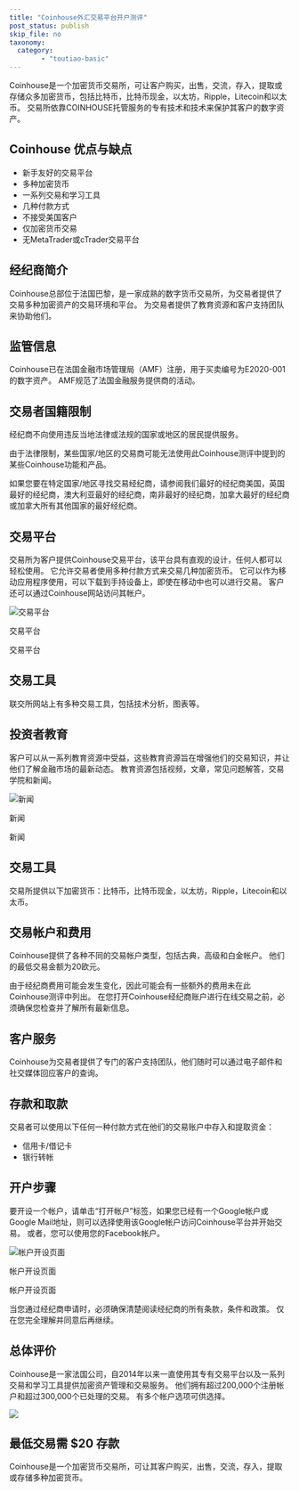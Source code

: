 ```yaml
---
title: "Coinhouse外汇交易平台开户测评"
post_status: publish
skip_file: no
taxonomy:
  category:
        - "toutiao-basic"
---
```


Coinhouse是一个加密货币交易所，可让客户购买，出售，交流，存入，提取或存储众多加密货币，包括比特币，比特币现金，以太坊，Ripple，Litecoin和以太币。 交易所依靠COINHOUSE托管服务的专有技术和技术来保护其客户的数字资产。

## Coinhouse 优点与缺点

- 新手友好的交易平台
- 多种加密货币
- 一系列交易和学习工具
- 几种付款方式
- 不接受美国客户
- 仅加密货币交易
- 无MetaTrader或cTrader交易平台

## 经纪商简介

Coinhouse总部位于法国巴黎，是一家成熟的数字货币交易所，为交易者提供了交易多种加密资产的交易环境和平台。 为交易者提供了教育资源和客户支持团队来协助他们。

## 监管信息

Coinhouse已在法国金融市场管理局（AMF）注册，用于买卖编号为E2020-001的数字资产。 AMF规范了法国金融服务提供商的活动。

## 交易者国籍限制

经纪商不向使用违反当地法律或法规的国家或地区的居民提供服务。

由于法律限制，某些国家/地区的交易商可能无法使用此Coinhouse测评中提到的某些Coinhouse功能和产品。

如果您要在特定国家/地区寻找交易经纪商，请参阅我们最好的经纪商美国，英国最好的经纪商，澳大利亚最好的经纪商，南非最好的经纪商，加拿大最好的经纪商或加拿大所有其他国家的最好经纪商。

## 交易平台

交易所为客户提供Coinhouse交易平台，该平台具有直观的设计，任何人都可以轻松使用。 它允许交易者使用多种付款方式来交易几种加密货币。 它可以作为移动应用程序使用，可以下载到手持设备上，即使在移动中也可以进行交易。 客户还可以通过Coinhouse网站访问其帐户。

![交易平台](https://cdn.fendou.la/funstoutiao/2020/11/Coinhouse-Review-Trading-Platform-1024x932.jpg "交易平台")

交易平台

交易平台

## 交易工具

联交所网站上有多种交易工具，包括技术分析，图表等。

## 投资者教育

客户可以从一系列教育资源中受益，这些教育资源旨在增强他们的交易知识，并让他们了解金融市场的最新动态。 教育资源包括视频，文章，常见问题解答，交易学院和新闻。

![新闻](https://cdn.fendou.la/funstoutiao/2020/11/Coinhouse-Review-News-1024x298.jpg "新闻")

新闻

新闻

## 交易工具

交易所提供以下加密货币：比特币，比特币现金，以太坊，Ripple，Litecoin和以太币。

## 交易帐户和费用

Coinhouse提供了各种不同的交易帐户类型，包括古典，高级和白金帐户。 他们的最低交易金额为20欧元。

由于经纪商费用可能会发生变化，因此可能会有一些额外的费用未在此Coinhouse测评中列出。 在您打开Coinhouse经纪商账户进行在线交易之前，必须确保您检查并了解所有最新信息。

## 客户服务

Coinhouse为交易者提供了专门的客户支持团队，他们随时可以通过电子邮件和社交媒体回应客户的查询。

## 存款和取款

交易者可以使用以下任何一种付款方式在他们的交易账户中存入和提取资金：

- 信用卡/借记卡
- 银行转帐

## 开户步骤

要开设一个帐户，请单击“打开帐户”标签，如果您已经有一个Google帐户或Google Mail地址，则可以选择使用该Google帐户访问Coinhouse平台并开始交易。 或者，您可以使用您的Facebook帐户。

![帐户开设页面](https://cdn.fendou.la/funstoutiao/2020/11/Coinhouse-Review-Account-Opening-Page.jpg "帐户开设页面")

帐户开设页面

帐户开设页面

当您通过经纪商申请时，必须确保清楚阅读经纪商的所有条款，条件和政策。 仅在您完全理解并同意后再继续。

## 总体评价

Coinhouse是一家法国公司，自2014年以来一直使用其专有交易平台以及一系列交易和学习工具提供加密资产管理和交易服务。 他们拥有超过200,000个注册帐户和超过300,000个已处理的交易。 有多个帐户选项可供选择。

![](https://cdn.fendou.la/funstoutiao/2020/11/Coinhouse-Logo.png)

## 最低交易需 **$20** 存款

Coinhouse是一个加密货币交易所，可让其客户购买，出售，交流，存入，提取或存储多种加密货币。
